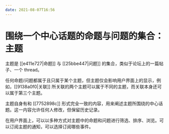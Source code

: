 ```yaml
---
date: 2021-08-07T16:56
---
```


# 围绕一个中心话题的命题与问题的集合：主题

主题是 [[e411e727|命题]] 与 [[25bbe447|问题]] 的集合，类似于论坛上的一篇帖子、一个 thread。

任何命题/问题都属于且只属于某个主题，但主题仅会影响用户界面上的显示，例如，[[9138a0f0|关联]] 所关联的两个主题可以属于不同的主题，而关联本身还可以属于第三个主题。

主题自身有和 [[7752898c]] 形式完全一致的内容，用来阐述主题所围绕的中心话题。这一内容允许任何人修改，但保留历史记录。

在用户界面上，可以以多种方式对主题中的命题和问题进行筛选、排序、浏览。可以订阅主题的通知，可以选择订阅哪些事件。
